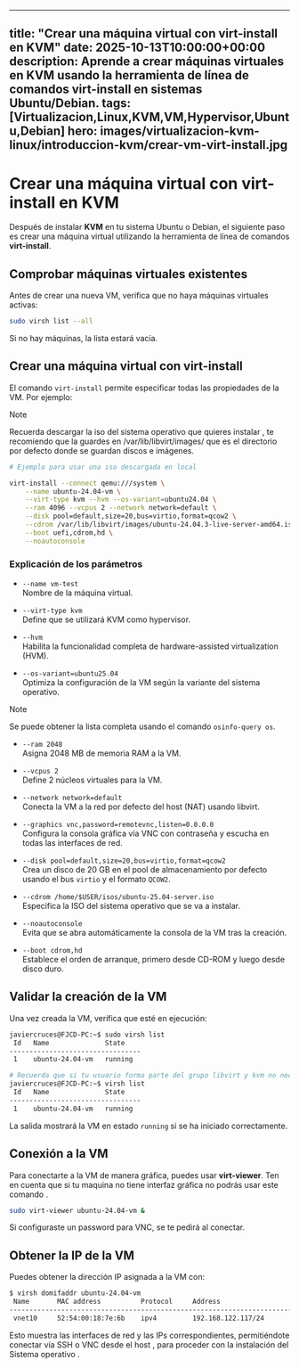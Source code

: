 ---

title: "Crear una máquina virtual con virt-install en KVM"
date: 2025-10-13T10:00:00+00:00
description: Aprende a crear máquinas virtuales en KVM usando la herramienta de línea de comandos virt-install en sistemas Ubuntu/Debian.
tags: [Virtualizacion,Linux,KVM,VM,Hypervisor,Ubuntu,Debian]
hero: images/virtualizacion-kvm-linux/introduccion-kvm/crear-vm-virt-install.jpg
--------------------------------------------------------------------------------

# Crear una máquina virtual con virt-install en KVM

Después de instalar **KVM** en tu sistema Ubuntu o Debian, el siguiente paso es crear una máquina virtual utilizando la herramienta de línea de comandos **virt-install**.

## Comprobar máquinas virtuales existentes

Antes de crear una nueva VM, verifica que no haya máquinas virtuales activas:

```bash
sudo virsh list --all
```

Si no hay máquinas, la lista estará vacía.

## Crear una máquina virtual con virt-install

El comando `virt-install` permite especificar todas las propiedades de la VM. Por ejemplo:

> [!NOTE]  
> Recuerda descargar la iso del sistema operativo que quieres instalar , te recomiendo que la guardes en /var/lib/libvirt/images/
que es el directorio por defecto donde se guardan discos e imágenes.

```bash
# Ejemplo para usar una iso descargada en local

virt-install --connect qemu:///system \
    --name ubuntu-24.04-vm \
    --virt-type kvm --hvm --os-variant=ubuntu24.04 \
    --ram 4096 --vcpus 2 --network network=default \
    --disk pool=default,size=20,bus=virtio,format=qcow2 \
    --cdrom /var/lib/libvirt/images/ubuntu-24.04.3-live-server-amd64.iso \
    --boot uefi,cdrom,hd \
    --noautoconsole
```

### Explicación de los parámetros

- `--name vm-test`  
  Nombre de la máquina virtual.

- `--virt-type kvm`  
  Define que se utilizará KVM como hypervisor.

- `--hvm`  
  Habilita la funcionalidad completa de hardware-assisted virtualization (HVM).

- `--os-variant=ubuntu25.04`  
  Optimiza la configuración de la VM según la variante del sistema operativo.

> [!NOTE]  
> Se puede obtener la lista completa usando el comando `osinfo-query os`.

- `--ram 2048`  
  Asigna 2048 MB de memoria RAM a la VM.

- `--vcpus 2`  
  Define 2 núcleos virtuales para la VM.

- `--network network=default`  
  Conecta la VM a la red por defecto del host (NAT) usando libvirt.

- `--graphics vnc,password=remotevnc,listen=0.0.0.0`  
  Configura la consola gráfica vía VNC con contraseña y escucha en todas las interfaces de red.

- `--disk pool=default,size=20,bus=virtio,format=qcow2`  
  Crea un disco de 20 GB en el pool de almacenamiento por defecto usando el bus `virtio` y el formato `QCOW2`.

- `--cdrom /home/$USER/isos/ubuntu-25.04-server.iso`  
  Especifica la ISO del sistema operativo que se va a instalar.

- `--noautoconsole`  
  Evita que se abra automáticamente la consola de la VM tras la creación.

- `--boot cdrom,hd`  
  Establece el orden de arranque, primero desde CD-ROM y luego desde disco duro.


## Validar la creación de la VM

Una vez creada la VM, verifica que esté en ejecución:

```bash
javiercruces@FJCD-PC:~$ sudo virsh list
 Id   Name              State
---------------------------------
 1    ubuntu-24.04-vm   running

# Recuerda que si tu usuario forma parte del grupo libvirt y kvm no necesitaras usar sudo .
javiercruces@FJCD-PC:~$ virsh list
 Id   Name              State
---------------------------------
 1    ubuntu-24.04-vm   running

```

La salida mostrará la VM en estado `running` si se ha iniciado correctamente.

## Conexión a la VM

Para conectarte a la VM de manera gráfica, puedes usar **virt-viewer**. Ten en cuenta que si tu maquina no tiene interfaz gráfica no podrás usar este comando .

```bash
sudo virt-viewer ubuntu-24.04-vm &
```

Si configuraste un password para VNC, se te pedirá al conectar.

## Obtener la IP de la VM

Puedes obtener la dirección IP asignada a la VM con:

```bash
$ virsh domifaddr ubuntu-24.04-vm
 Name       MAC address          Protocol     Address
-------------------------------------------------------------------------------
 vnet10     52:54:00:18:7e:6b    ipv4         192.168.122.117/24
```

Esto muestra las interfaces de red y las IPs correspondientes, permitiéndote conectar vía SSH o VNC desde el host , para proceder con la instalación del Sistema operativo .
